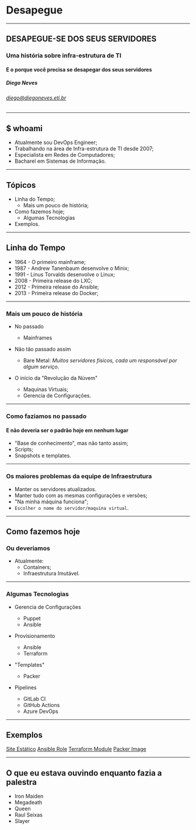 # Desapegue

---

## DESAPEGUE-SE DOS SEUS SERVIDORES

### Uma história sobre infra-estrutura de TI

#### E o porque você precisa se desapegar dos seus servidores

##### Diego Neves

###### diego@diegoneves.eti.br

---

## $ whoami

* Atualmente sou DevOps Engineer;
* Trabalhando na área de Infra-estrutura de TI desde 2007;
* Especialista em Redes de Computadores;
* Bacharel em Sistemas de Informação.

---

## Tópicos

* Linha do Tempo;
  * Mais um pouco de história;
* Como fazemos hoje;
  * Algumas Tecnologias
* Exemplos.

---

## Linha do Tempo

* 1964 - O primeiro mainframe;
* 1987 - Andrew Tanenbaum desenvolve o Minix;
* 1991 - Linus Torvalds desenvolve o Linux;
* 2008 - Primeira release do LXC;
* 2012 - Primeira release do Ansible;
* 2013 - Primeira release do Docker;

---

### Mais um pouco de história

* No passado
  * Mainframes

* Não tão passado assim
  * Bare Metal: *Muitos servidores físicos, cada um responsável por algum serviço*.

* O início da "Revolução da Núvem"
  * Maquinas Virtuais;
  * Gerencia de Configurações.

---

### Como faziamos no passado

#### E não deveria ser o padrão hoje em nenhum lugar

* "Base de conhecimento", mas não tanto assim;
* Scripts;
* Snapshots e templates.

---

### Os maiores problemas da equipe de Infraestrutura

* Manter os servidores atualizados.
* Manter tudo com as mesmas configurações e versões;
* "Na minha máquina funciona";
* `Escolher o nome do servidor/maquina virtual`.

---

## Como fazemos hoje

### Ou deveriamos

* Atualmente:
  * Containers;
  * Infraestrutura Imutável.

---

### Algumas Tecnologias

* Gerencia de Configurações
  * Puppet
  * Ansible

* Provisionamento
  * Ansible
  * Terraform

* "Templates"
  * Packer

* Pipelines
  * GitLab CI
  * GitHub Actions
  * Azure DevOps

---

## Exemplos

[Site Estático](https://github.com/diegoaceneves/iac-software)
[Ansible Role](https://github.com/diegoaceneves/iac-ansible-role)
[Terraform Module](https://github.com/diegoaceneves/iac-terraform)
[Packer Image](https://github.com/diegoaceneves/iac-packer)

---

## O que eu estava ouvindo enquanto fazia a palestra

* Iron Maiden
* Megadeath
* Queen
* Raul Seixas
* Slayer

